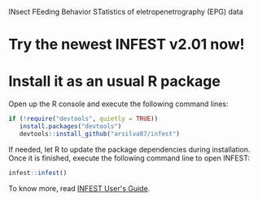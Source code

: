INsect FEeding Behavior STatistics of eletropenetrography (EPG) data

# Try the newest INFEST v2.01 now!

# Install it as an usual R package
Open up the R console and execute the following command lines:
```r
if (!require("devtools", quietly = TRUE))
   install.packages("devtools")
   devtools::install_github("arsilva87/infest")
```
If needed, let R to update the package dependencies during installation. Once it is finished, execute the following command line to open INFEST:
```r
infest::infest()
```
To know more, read [INFEST User's Guide](https://arsilva87.github.io/infest/INFEST_user_guide.pdf).
